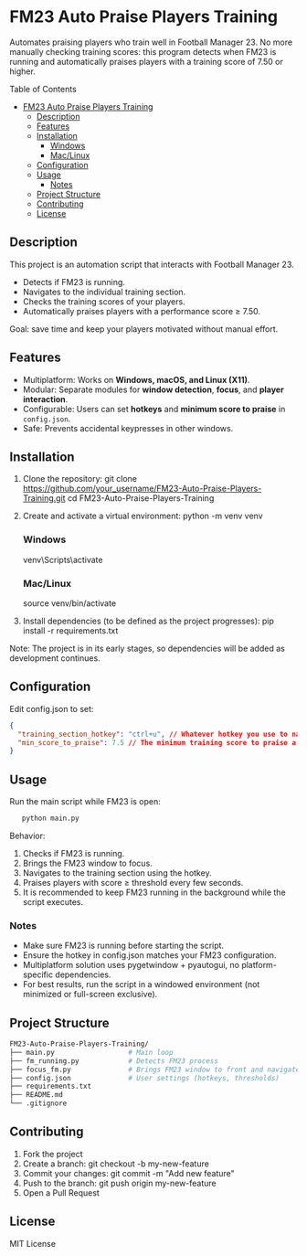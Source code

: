 # FM23 Auto Praise Players Training

Automates praising players who train well in Football Manager 23.
No more manually checking training scores: this program detects when FM23 is running and automatically praises players with a training score of 7.50 or higher.

Table of Contents

- [FM23 Auto Praise Players Training](#fm23-auto-praise-players-training)
  - [Description](#description)
  - [Features](#features)
  - [Installation](#installation)
    - [Windows](#windows)
    - [Mac/Linux](#maclinux)
  - [Configuration](#configuration)
  - [Usage](#usage)
    - [Notes](#notes)
  - [Project Structure](#project-structure)
  - [Contributing](#contributing)
  - [License](#license)

## Description

This project is an automation script that interacts with Football Manager 23.

- Detects if FM23 is running.
- Navigates to the individual training section.
- Checks the training scores of your players.
- Automatically praises players with a performance score ≥ 7.50.

Goal: save time and keep your players motivated without manual effort.

## Features

- Multiplatform: Works on **Windows, macOS, and Linux (X11)**.
- Modular: Separate modules for **window detection**, **focus**, and **player interaction**.
- Configurable: Users can set **hotkeys** and **minimum score to praise** in `config.json`.
- Safe: Prevents accidental keypresses in other windows.

## Installation

1. Clone the repository:
   git clone <https://github.com/your_username/FM23-Auto-Praise-Players-Training.git>
   cd FM23-Auto-Praise-Players-Training

2. Create and activate a virtual environment:
   python -m venv venv

   ### Windows

   venv\Scripts\activate

   ### Mac/Linux

   source venv/bin/activate

3. Install dependencies (to be defined as the project progresses):
   pip install -r requirements.txt

Note: The project is in its early stages, so dependencies will be added as development continues.

## Configuration

Edit config.json to set:

```json
{
  "training_section_hotkey": "ctrl+u", // Whatever hotkey you use to navigate to the individual training section in FM
  "min_score_to_praise": 7.5 // The minimum training score to praise a player
}
```

## Usage

Run the main script while FM23 is open:

```bash
   python main.py
```

Behavior:

1. Checks if FM23 is running.
2. Brings the FM23 window to focus.
3. Navigates to the training section using the hotkey.
4. Praises players with score ≥ threshold every few seconds.
5. It is recommended to keep FM23 running in the background while the script executes.

### Notes

- Make sure FM23 is running before starting the script.
- Ensure the hotkey in config.json matches your FM23 configuration.
- Multiplatform solution uses pygetwindow + pyautogui, no platform-specific dependencies.
- For best results, run the script in a windowed environment (not minimized or full-screen exclusive).

## Project Structure

```bash
FM23-Auto-Praise-Players-Training/
├── main.py                  # Main loop
├── fm_running.py            # Detects FM23 process
├── focus_fm.py              # Brings FM23 window to front and navigates
├── config.json              # User settings (hotkeys, thresholds)
├── requirements.txt
├── README.md
└── .gitignore
```

## Contributing

1. Fork the project
2. Create a branch: git checkout -b my-new-feature
3. Commit your changes: git commit -m "Add new feature"
4. Push to the branch: git push origin my-new-feature
5. Open a Pull Request

## License

MIT License
